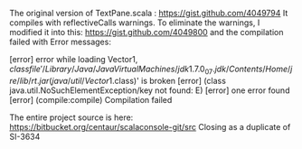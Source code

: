 The original version of TextPane.scala : https://gist.github.com/4049794
It compiles with reflectiveCalls warnings. To eliminate the warnings, I modified it into this:
https://gist.github.com/4049800 and the compilation failed with Error messages:

[error] error while loading Vector$1, class file '/Library/Java/JavaVirtualMachines/jdk1.7.0_07.jdk/Contents/Home/jre/lib/rt.jar(java/util/Vector$1.class)' is broken
[error] (class java.util.NoSuchElementException/key not found: E)
[error] one error found
[error] (compile:compile) Compilation failed

The entire project  source is here: https://bitbucket.org/centaur/scalaconsole-git/src 
Closing as a duplicate of SI-3634
